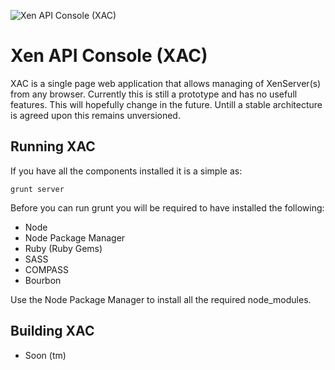 ![Xen API Console (XAC)](https://raw.github.com/HPieters/xac.js/blob/master/readme/logo.png "Xen API Console (XAC)")

# Xen API Console (XAC)

XAC is a single page web application that allows managing of XenServer(s) from any browser. Currently this is still a prototype and has no usefull features. This will hopefully change in the future. Untill a stable architecture is agreed upon this remains unversioned.

## Running XAC

If you have all the components installed it is a simple as:

`grunt server`

Before you can run grunt you will be required to have installed the following:

- Node
- Node Package Manager
- Ruby (Ruby Gems)
- SASS
- COMPASS
- Bourbon

Use the Node Package Manager to install all the required node_modules.

## Building XAC

- Soon (tm)
